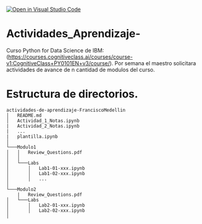[![Open in Visual Studio Code](https://classroom.github.com/assets/open-in-vscode-c66648af7eb3fe8bc4f294546bfd86ef473780cde1dea487d3c4ff354943c9ae.svg)](https://classroom.github.com/online_ide?assignment_repo_id=8478776&assignment_repo_type=AssignmentRepo)
# Actividades_Aprendizaje-
Curso Python for Data Science de IBM: (https://courses.cognitiveclass.ai/courses/course-v1:CognitiveClass+PY0101EN+v3/course/).
Por semana el maestro solicitara actividades de avance de n cantidad de modulos del curso.

# Estructura de directorios.
```
actividades-de-aprendizaje-FranciscoMedellin
│   README.md
│   Actividad_1_Notas.ipynb
|   Actividad_2_Notas.ipynb
|   ...
|   plantilla.ipynb
│
└───Modulo1
│   │   Review_Questions.pdf
│   │
│   └───Labs
│       │   Lab1-01-xxx.ipynb
│       │   Lab1-02-xxx.ipynb
│       │   ...
│   
└───Modulo2
    |   Review_Questions.pdf
│   └───Labs
│       │   Lab2-01-xxx.ipynb
│       │   Lab2-02-xxx.ipynb
│
```
